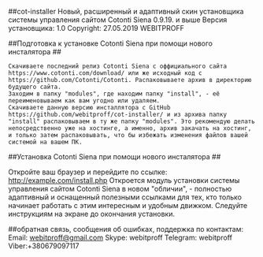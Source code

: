 ##cot-installer
Новый, расширенный и адаптивный скин установщика системы управления сайтом Cotonti Siena 0.9.19. и выше
Версия установщика: 1.0
Copyright: 27.05.2019 WEBITPROFF

##Подготовка к установке Cotonti Siena при помощи нового инсталятора ##

    Скачиваете последний релиз Cotonti Siena с оффициального сайта https://www.cotonti.com/download/ или же исходный код с https://github.com/Cotonti/Cotonti. Распаковываете архив в директорию будущего сайта.
    Заходим в папку "modules", где находим папку "install", - её переименовываем как вам угодно или удаляем.
    Скачиваете данную версию инсталлятора с GitHub https://github.com/webitproff/cot-installer/ и из архива папку "install" распаковываем в ту же папку "modules". Это рекомендую делать непосредственно уже на хостинге, а именно, архив закачать на хостинг, и только затем распаковывать, что бы избежать изменения файлов вашей системой на вашем ПК.

##Установка Cotonti Siena при помощи нового инсталятора ##

Откройте ваш браузер и перейдите по ссылке: http://example.com/install.php Откроется модуль установки системы управления сайтом Cotonti Siena в новом "обличии", - полностью адаптивный и оснащенный полезными ссылками для тех, кто только начинает работать с этим интересным и удобным движком. Следуйте инструкциям на экране до окончания установки.

##обратная связь, сообщения об ошибках, поддержка по контактам:
Email: webitproff@gmail.com
Skype: webitproff
Telegram: webitproff
Viber:+380679097117
